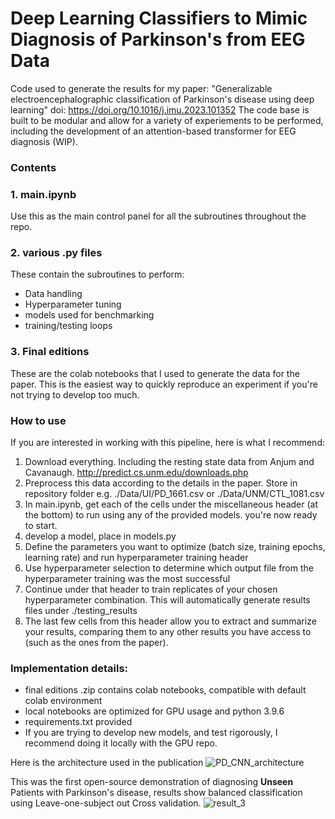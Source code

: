 # Deep Learning Classifiers to Mimic Diagnosis of Parkinson's from EEG Data

Code used to generate the results for my paper: "Generalizable electroencephalographic classification of Parkinson's disease using deep learning"
doi: https://doi.org/10.1016/j.imu.2023.101352
The code base is built to be modular and allow for a variety of experiements to be performed, including the development of an attention-based transformer for EEG diagnosis (WIP).

### Contents
### 1. main.ipynb
Use this as the main control panel for all the subroutines throughout the repo.
### 2. various .py files
These contain the subroutines to perform:
- Data handling
- Hyperparameter tuning
- models used for benchmarking
- training/testing loops
### 3. Final editions
These are the colab notebooks that I used to generate the data for the paper. This is the easiest way to quickly reproduce an experiment if you're not trying to develop too much. 


### How to use
If you are interested in working with this pipeline, here is what I recommend:
1. Download everything. Including the resting state data from Anjum and Cavanaugh. http://predict.cs.unm.edu/downloads.php
2. Preprocess this data according to the details in the paper. Store in repository folder e.g. ./Data/UI/PD_1661.csv or ./Data/UNM/CTL_1081.csv
3. In main.ipynb, get each of the cells under the miscellaneous header (at the bottom) to run using any of the provided models.
you're now ready to start.
4. develop a model, place in models.py
5. Define the parameters you want to optimize (batch size, training epochs, learning rate) and run hyperparameter training header
6. Use hyperparameter selection to determine which output file from the hyperparameter training was the most successful
7. Continue under that header to train replicates of your chosen hyperparameter combination. This will automatically generate results files under ./testing_results
8. The last few cells from this header allow you to extract and summarize your results, comparing them to any other results you have access to (such as the ones from the paper).

### Implementation details:
- final editions .zip contains colab notebooks, compatible with default colab environment
- local notebooks are optimized for GPU usage and python 3.9.6
- requirements.txt provided
- If you are trying to develop new models, and test rigorously, I recommend doing it locally with the GPU repo.

Here is the architecture used in the publication
![PD_CNN_architecture](https://github.com/RickSugden/DL_for_EEG/assets/41484082/6d63e8ca-f0ba-4af3-aff5-acd3be35360f)

This was the first open-source demonstration of diagnosing **Unseen** Patients with Parkinson's disease, results show balanced classification using Leave-one-subject out Cross validation. 
![result_3](https://github.com/RickSugden/DL_for_EEG/assets/41484082/e772b939-62a6-435c-81c5-d8d62a11ccba)
